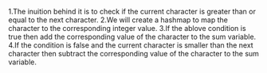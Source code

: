 1.The inuition behind it is to check if the current character is greater than or equal to the next character.
2.We will create a hashmap to map the character to the corresponding integer value.
3.If the ablove condition is true then add the corresponding value of the character to the sum variable.
4.If the condition is false and the current character is smaller than the next character then subtract the corresponding value of the character to the sum variable.